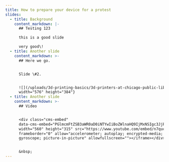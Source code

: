 ```yaml
---
title: How to prepare your device for a protest
slides:
  - title: Background
    content_markdown: |-
      ## Testing 123

      this is a good slide

      very good\!
  - title: Another slide
    content_markdown: >-
      ## Here we go.


      Slide \#2.


      ![](/uploads/3d-printing-basics/3d-printers-at-chicago-public-library.jpg){:
      width="576" height="384"}
  - title: Another slide
    content_markdown: >-
      ## Video


      <div class="cms-embed"
      data-cms-embed="PGlmcmFtZSB3aWR0aD0iNTYwIiBoZWlnaHQ9IjMxNSIgc3JjPSJodHRwczovL3d3dy55b3V0dWJlLmNvbS9lbWJlZC9uN3F1Y3VGNFBGQSIgZnJhbWVib3JkZXI9IjAiIGFsbG93PSJhY2NlbGVyb21ldGVyOyBhdXRvcGxheTsgZW5jcnlwdGVkLW1lZGlhOyBneXJvc2NvcGU7IHBpY3R1cmUtaW4tcGljdHVyZSIgYWxsb3dmdWxsc2NyZWVuPjwvaWZyYW1lPg=="><iframe
      width="560" height="315" src="https://www.youtube.com/embed/n7qucuF4PFA"
      frameborder="0" allow="accelerometer; autoplay; encrypted-media;
      gyroscope; picture-in-picture" allowfullscreen=""></iframe></div>


      &nbsp;
---
```


